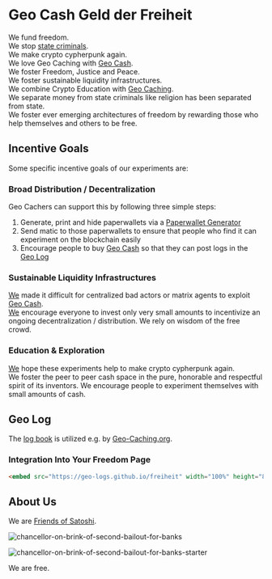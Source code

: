 
# Geo Cash Geld der Freiheit
We fund freedom.  
We stop [state criminals](https://privacy-is-not-a-crime.de).  
We make crypto cypherpunk again.  
We love Geo Caching with [Geo Cash](https://polygonscan.com/address/0xb841A4f979F9510760ecf60512e038656E68f459).  
We foster Freedom, Justice and Peace.  
We foster sustainable liquidity infrastructures.  
We combine Crypto Education with [Geo Caching](https://Geo-Caching.org).  
We separate money from state criminals like religion has been separated from state.  
We foster ever emerging architectures of freedom by rewarding those who help themselves and others to be free.  

## Incentive Goals 
Some specific incentive goals of our experiments are: 

### Broad Distribution / Decentralization   
Geo Cachers can support this by following three simple steps:  
1. Generate, print and hide paperwallets via a [Paperwallet Generator](https://visitor-gateway-to-geo-caching.github.io/geo-caching-paperwallet-generator)    
2. Send matic to those paperwallets to ensure that people who find it can experiment on the blockchain easily   
3. Encourage people to buy [Geo Cash](https://polygonscan.com/address/0xb841A4f979F9510760ecf60512e038656E68f459) so that they can post logs in the [Geo Log](https://geld-wandern.de)

### Sustainable Liquidity Infrastructures      
[We](https://github.com/moniquebaumann/friends-of-satoshi) made it difficult for centralized bad actors or matrix agents to exploit [Geo Cash](https://polygonscan.com/address/0xb841A4f979F9510760ecf60512e038656E68f459).   
[We](https://github.com/moniquebaumann/friends-of-satoshi) encourage everyone to invest only very small amounts to incentivize an ongoing decentralization / distribution. We rely on wisdom of the free crowd.

### Education & Exploration   
[We](https://github.com/moniquebaumann/friends-of-satoshi) hope these experiments help to make crypto cypherpunk again.  
We foster the peer to peer cash space in the pure, honorable and respectful spirit of its inventors.
We encourage people to experiment themselves with small amounts of cash.


## Geo Log
The [log book](https://geld-wandern.de) is utilized e.g. by [Geo-Caching.org](https://Geo-Caching.org).

### Integration Into Your Freedom Page
```html
<embed src="https://geo-logs.github.io/freiheit" width="100%" height="810" />
``` 

## About Us 
We are [Friends of Satoshi](https://github.com/moniquebaumann/friends-of-satoshi). 
  
![chancellor-on-brink-of-second-bailout-for-banks](https://github.com/moniquebaumann/friends-of-satoshi/assets/160405077/a8fd8989-a8d1-4a9d-9dc1-bd0f24196773)

![chancellor-on-brink-of-second-bailout-for-banks-starter](https://github.com/moniquebaumann/friends-of-satoshi/assets/160405077/1ed00195-9738-45bf-a807-4dff034947ff)

  
We are free.   
